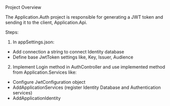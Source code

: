 ﻿Project Overview

The Application.Auth project is responsible for generating a JWT token and sending it to the client, Application.Api.

Steps:
1. In appSettings.json:
 - Add connection a string to connect Identity database
 - Define base JwtToken settings like, Key, Issuer, Audience

2. Implement Login method in AuthController and use implemented method from Application.Services like:
 - Configure JwtConfiguration object
 - AddApplicationServices (register Identity Database and Authentication services)
 - AddApplicationIdentity